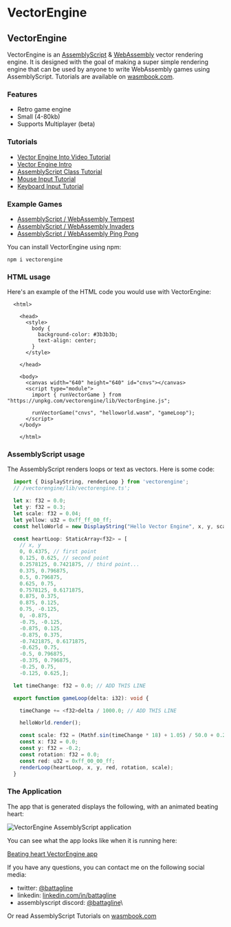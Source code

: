 # VectorEngine

## VectorEngine

VectorEngine is an [AssemblyScript](https://assemblyscript.org) & [WebAssembly](https://webassembly.org) vector rendering engine. It is designed with the goal of making a super simple rendering engine that can be used by anyone to write WebAssembly games using AssemblyScript. Tutorials are available on [wasmbook.com](https://wasmbook.com).

### Features

* Retro game engine
* Small (4-80kb)
* Supports Multiplayer (beta)

### Tutorials

* [Vector Engine Into Video Tutorial](https://wasmbook.com/blog/AssemblyScriptVEVTutorial)
* [Vector Engine Intro](https://wasmbook.com/blog/VectorEngine)
* [AssemblyScript Class Tutorial](https://wasmbook.com/blog/VectorEngineClasses)
* [Mouse Input Tutorial](https://wasmbook.com/blog/VectorEngineMouse)
* [Keyboard Input Tutorial](https://wasmbook.com/blog/AssemblyScriptVEKeyboard)

### Example Games

* [AssemblyScript / WebAssembly Tempest](https://wasmbook.com/prologue/)
* [AssemblyScript / WebAssembly Invaders](https://wasmbook.com/apps/invaders/)
* [AssemblyScript / WebAssembly Ping Pong](https://wasmbook.com/pong/pong.html)

You can install VectorEngine using npm:

```
npm i vectorengine
```

### HTML usage

Here's an example of the HTML code you would use with VectorEngine:

```markup
  <html>

    <head>
      <style>
        body {
          background-color: #3b3b3b;
          text-align: center;
        }
      </style>

    </head>

    <body>
      <canvas width="640" height="640" id="cnvs"></canvas>
      <script type="module">
        import { runVectorGame } from "https://unpkg.com/vectorengine/lib/VectorEngine.js";

        runVectorGame("cnvs", "helloworld.wasm", "gameLoop");
      </script>
    </body>

    </html>
```

### AssemblyScript usage

The AssemblyScript renders loops or text as vectors. Here is some code:

```typescript
  import { DisplayString, renderLoop } from 'vectorengine';
  // /vectorengine/lib/vectorengine.ts';

  let x: f32 = 0.0;
  let y: f32 = 0.3;
  let scale: f32 = 0.04;
  let yellow: u32 = 0xff_ff_00_ff;
  const helloWorld = new DisplayString("Hello Vector Engine", x, y, scale, yellow);

  const heartLoop: StaticArray<f32> = [
    // x, y
    0, 0.4375, // first point
    0.125, 0.625, // second point
    0.2578125, 0.7421875, // third point...
    0.375, 0.796875,
    0.5, 0.796875,
    0.625, 0.75,
    0.7578125, 0.6171875,
    0.875, 0.375,
    0.875, 0.125,
    0.75, -0.125,
    0, -0.875,
    -0.75, -0.125,
    -0.875, 0.125,
    -0.875, 0.375,
    -0.7421875, 0.6171875,
    -0.625, 0.75,
    -0.5, 0.796875,
    -0.375, 0.796875,
    -0.25, 0.75,
    -0.125, 0.625,];

  let timeChange: f32 = 0.0; // ADD THIS LINE

  export function gameLoop(delta: i32): void {

    timeChange += <f32>delta / 1000.0; // ADD THIS LINE

    helloWorld.render();

    const scale: f32 = (Mathf.sin(timeChange * 18) + 1.05) / 50.0 + 0.2; // CHANGE LINE
    const x: f32 = 0.0;
    const y: f32 = -0.2;
    const rotation: f32 = 0.0;
    const red: u32 = 0xff_00_00_ff;
    renderLoop(heartLoop, x, y, red, rotation, scale);
  }
```

### The Application

The app that is generated displays the following, with an animated beating heart:

![VectorEngine AssemblyScript application](https://wasmbook.com/images/HelloWorldScreenShot.png)

You can see what the app looks like when it is running here:

[Beating heart VectorEngine app](https://wasmbook.com/apps/helloheart/)

If you have any questions, you can contact me on the following social media:

* twitter: [@battagline](https://twitter.com/battagline)
* linkedin: [linkedin.com/in/battagline](https://linkedin.com/in/battagline)
* assemblyscript discord: [@battagline](https://discord.gg/assemblyscript)\


Or read AssemblyScript Tutorials on [wasmbook.com](https://wasmbook.com)
